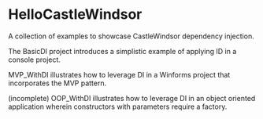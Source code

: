 # HelloCastleWindsor
A collection of examples to showcase CastleWindsor dependency injection.


The BasicDI project introduces a simplistic example of applying ID in a console project.

MVP_WithDI illustrates how to leverage DI in a Winforms project that incorporates the MVP pattern.

(incomplete) OOP_WithDI illustrates how to leverage DI in an object oriented application wherein constructors with parameters require a factory.
